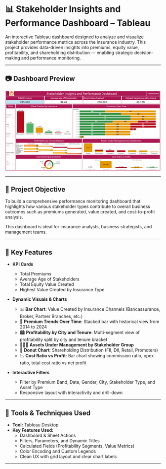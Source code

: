 # 📊 Stakeholder Insights and Performance Dashboard – Tableau

An interactive Tableau dashboard designed to analyze and visualize stakeholder performance metrics across the insurance industry. This project provides data-driven insights into premiums, equity value, profitability, and shareholding distribution — enabling strategic decision-making and performance monitoring.

---
## 📷 Dashboard Preview

![Dashboard Preview](https://github.com/Sakshi-kushwah219/Stakeholder-insight-and-Performance-Dashboard/blob/main/Dashoard.png?raw=true)

---

## 🧠 Project Objective

To build a comprehensive performance monitoring dashboard that highlights how various stakeholder types contribute to overall business outcomes such as premiums generated, value created, and cost-to-profit analysis.

This dashboard is ideal for insurance analysts, business strategists, and management teams.

---

## 📌 Key Features

- **KPI Cards**  
  - Total Premiums  
  - Average Age of Stakeholders  
  - Total Equity Value Created  
  - Highest Value Created by Insurance Type

- **Dynamic Visuals & Charts**  
  - 📊 **Bar Chart**: Value Created by Insurance Channels (Bancassurance, Broker, Partner Branches, etc.)  
  - 📅 **Premium Trends Over Time**: Stacked bar with historical view from 2014 to 2024  
  - 🏙️ **Profitability by City and Tenure**: Multi-segment view of profitability split by city and tenure bracket  
  - 🧑‍🤝‍🧑 **Assets Under Management by Stakeholder Group**  
  - 🥧 **Donut Chart**: Shareholding Distribution (FII, DII, Retail, Promoters)  
  - 📉 **Cost Ratio vs Profit**: Bar chart showing commission ratio, opex ratio, total cost ratio vs net profit

- **Interactive Filters**  
  - Filter by Premium Band, Date, Gender, City, Stakeholder Type, and Asset Type  
  - Responsive layout with interactivity and drill-down

---

## 🧰 Tools & Techniques Used

- **Tool:** Tableau Desktop  
- **Key Features Used:**  
  - Dashboard & Sheet Actions  
  - Filters, Parameters, and Dynamic Titles  
  - Calculated Fields (Profitability Segments, Value Metrics)  
  - Color Encoding and Custom Legends  
  - Clean UX with grid layout and clear chart labels

---




